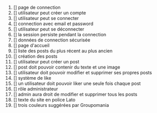 1.  [] page de connection
2.  [] utilisateur peut créer un compte
3.  [] utilisateur peut se connecter
4.  [] connection avec email et password
5.  [] utilisateur peut se déconnecter
6.  [] la session persiste pendant la connection
7.  [] données de connection sécurisée
8.  [] page d'accueil
9.  [] liste des posts du plus récent au plus ancien
10. [] création des posts
11. [] utilisateur peut créer un post
12. [] post doit pouvoir contenir du texte et une image
13. [] utilisateur doit pouvoir modifier et supprimer ses propres posts
14. [] système de like
15. [] un utilisateur doit pouvoir liker une seule fois chaque post
16. [] rôle administrateur
17. [] admin aura droit de modifier et supprimer tous les posts
18. [] texte du site en police Lato
19. [] trois couleurs suggérées par Groupomania
